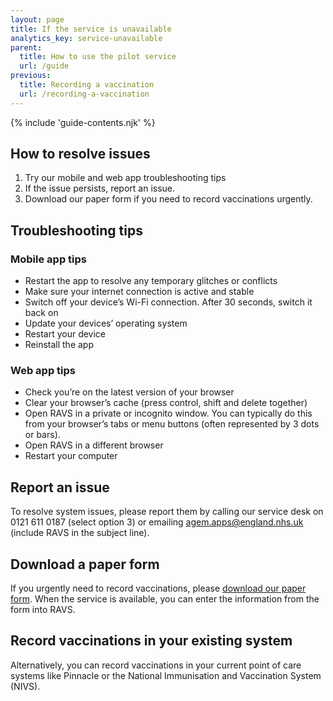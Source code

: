 ```yaml
---
layout: page
title: If the service is unavailable
analytics_key: service-unavailable
parent:
  title: How to use the pilot service
  url: /guide
previous:
  title: Recording a vaccination
  url: /recording-a-vaccination
---
```


{% include 'guide-contents.njk' %}

## How to resolve issues

1. Try our mobile and web app troubleshooting tips
2. If the issue persists, report an issue.
3. Download our paper form if you need to record vaccinations urgently.

## Troubleshooting tips

### Mobile app tips

- Restart the app to resolve any temporary glitches or conflicts
- Make sure your internet connection is active and stable
- Switch off your device’s Wi-Fi connection. After 30 seconds, switch it back on
- Update your devices’ operating system
- Restart your device
- Reinstall the app

### Web app tips

- Check you’re on the latest version of your browser
- Clear your browser’s cache (press control, shift and delete together)
- Open RAVS in a private or incognito window. You can typically do this from your browser’s tabs or menu buttons (often represented by 3 dots or bars).
- Open RAVS in a different browser
- Restart your computer

## Report an issue

To resolve system issues, please report them by calling our service desk on 0121 611 0187 (select option 3) or emailing <agem.apps@england.nhs.uk> (include RAVS in the subject line).

## Download a paper form

If you urgently need to record vaccinations, please [download our paper form](/files/record-a-vaccination.docx). When the service is available, you can enter the information from the form into RAVS.

## Record vaccinations in your existing system

Alternatively, you can record vaccinations in your current point of care systems like Pinnacle or the National Immunisation and Vaccination System (NIVS).
